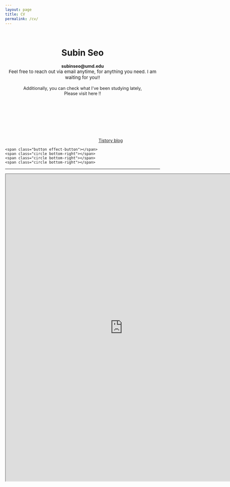```yaml
---
layout: page
title: CV
permalink: /cv/
---
```

 
&nbsp;  

# <center> Subin Seo </center>  
  
<center> <strong>subinseo@umd.edu </strong> </center>

<div class="notice--pink">
   <span style="font-size: 15px; font: normal helvetica, font-family: sans-serif ;">
      <center> Feel free to reach out via email anytime, for anything you need. I am waiting for you!! </center>
   </span>
</div>

<br> 
<center> Additionally, you can check what I've been studying lately,  </center>
<center> Please visit here !! </center>

<div>
<svg xmlns="http://www.w3.org/2000/svg" version="1.1" class="goo">
  <defs>
    <filter id="goo">
      <feGaussianBlur in="SourceGraphic" stdDeviation="10" result="blur" />
      <feColorMatrix in="blur" mode="matrix" values="1 0 0 0 0  0 1 0 0 0  0 0 1 0 0  0 0 0 19 -9" result="goo" />
      <feComposite in="SourceGraphic" in2="goo"/>
    </filter>
  </defs>
</svg>


<span class="button--bubble__container">
  <a href="https://ddubny.tistory.com/" class="button button--bubble">
    Tistory blog
  </a>
  <span class="button--bubble__effect-container">
    <span class="circle top-left"></span>
    <span class="circle top-left"></span>
    <span class="circle top-left"></span>

    <span class="button effect-button"></span>
    <span class="circle bottom-right"></span>
    <span class="circle bottom-right"></span>
    <span class="circle bottom-right"></span>
  </span>
</span>
</div>



        

-----

<iframe src="https://drive.google.com/file/d/1qmL6nB3TgUvK0bFiO4VdWCliUjpXCGm1/preview" 
width="760" height="1000" type="application/pdf">
<iframe src="/assets/test.pdf#toolbar=0&navpanes=0&scrollbar=0"></iframe>

<br> <br> <br> <br> 